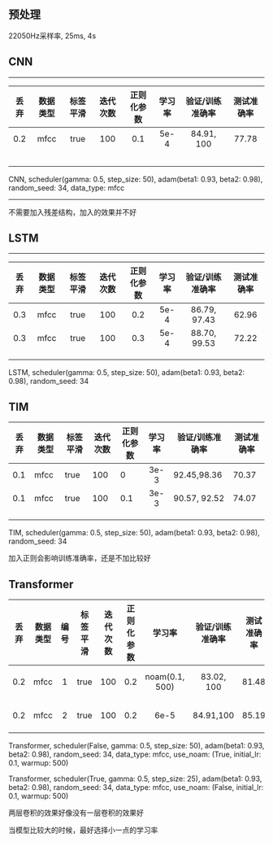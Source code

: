 ## 预处理
22050Hz采样率, 25ms, 4s

## CNN
****
| 丢弃 | 数据类型 | 标签平滑 | 迭代次数 | 正则化参数 | 学习率 | 验证/训练准确率 | 测试准确率 |
| :--: | :------: | :------: | :------: | :--------: | :----: | :-------------: | :--------: |
| 0.2  |   mfcc   |   true   |   100    |    0.1     |  5e-4  |   84.91,  100   |   77.78    |
|      |          |          |          |            |        |                 |            |
|      |          |          |          |            |        |                 |            |
|      |          |          |          |            |        |                 |            |
|      |          |          |          |            |        |                 |            |
|      |          |          |          |            |        |                 |            |


CNN, scheduler(gamma: 0.5, step_size: 50), adam(beta1: 0.93, beta2: 0.98), random_seed: 34, data_type: mfcc

****
不需要加入残差结构，加入的效果并不好

## LSTM

****

| 丢弃 | 数据类型 | 标签平滑 | 迭代次数 | 正则化参数 | 学习率 | 验证/训练准确率 | 测试准确率 |
| :--: | :------: | :------: | :------: | :--------: | :----: | :-------------: | :--------: |
| 0.3  |   mfcc   |   true   |   100    |    0.2     |  5e-4  |  86.79, 97.43   |   62.96    |
| 0.3  |   mfcc   |   true   |   100    |    0.3     |  5e-4  |  88.70, 99.53   |   72.22    |
|      |          |          |          |            |        |                 |            |
|      |          |          |          |            |        |                 |            |
|      |          |          |          |            |        |                 |            |

LSTM, scheduler(gamma: 0.5, step_size: 50), adam(beta1: 0.93, beta2: 0.98), random_seed: 34

## TIM

| 丢弃 | 数据类型 | 标签平滑 | 迭代次数 | 正则化参数 | 学习率 | 验证/训练准确率 | 测试准确率 |
| ---- | -------- | -------- | -------- | ---------- | :----: | --------------- | ---------- |
| 0.1  | mfcc     | true     | 100      | 0          |  3e-3  | 92.45,98.36     | 70.37      |
| 0.1  | mfcc     | true     | 100      | 0.1        |  3e-3  | 90.57, 92.52    | 74.07      |
|      |          |          |          |            |        |                 |            |
|      |          |          |          |            |        |                 |            |
|      |          |          |          |            |        |                 |            |

TIM, scheduler(gamma: 0.5, step_size: 50), adam(beta1: 0.93, beta2: 0.98), random_seed: 34

加入正则会影响训练准确率，还是不加比较好

## Transformer

| 丢弃 | 数据类型 | 编号 | 标签平滑 | 迭代次数 | 正则化参数 |     学习率     | 验证/训练准确率 | 测试准确率 |        日期         |
| :--: | :------: | :--: | :------: | :------: | :--------: | :------------: | :-------------: | :--------: | :-----------------: |
| 0.2  |   mfcc   |  1   |   true   |   100    |    0.2     | noam(0.1, 500) |   83.02, 100    |   81.48    | 2023-03-08 10:07:51 |
| 0.2  |   mfcc   |  2   |   true   |   100    |    0.2     |      6e-5      |    84.91,100    |   85.19    | 2023-03-08 10:31:44 |

Transformer, scheduler(False, gamma: 0.5, step_size: 50), adam(beta1: 0.93, beta2: 0.98), random_seed: 34, data_type: mfcc, use_noam: (True, initial_lr: 0.1, warmup: 500)

Transformer, scheduler(True, gamma: 0.5, step_size: 25), adam(beta1: 0.93, beta2: 0.98), random_seed: 34, data_type: mfcc, use_noam: (False, initial_lr: 0.1, warmup: 500)

两层卷积的效果好像没有一层卷积的效果好

当模型比较大的时候，最好选择小一点的学习率